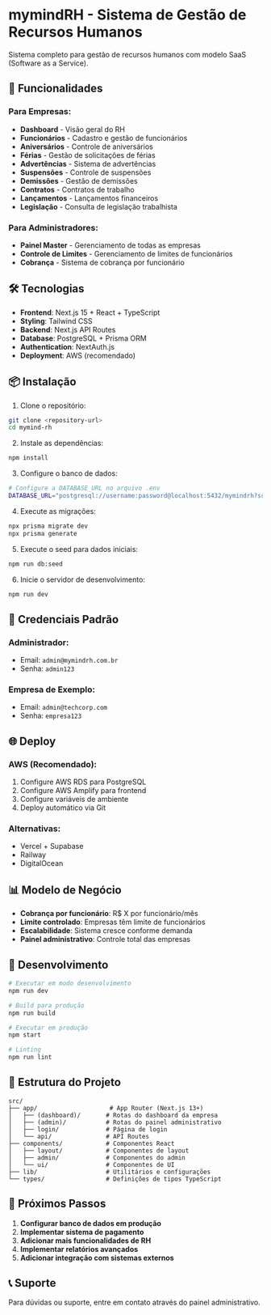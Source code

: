 # mymindRH - Sistema de Gestão de Recursos Humanos

Sistema completo para gestão de recursos humanos com modelo SaaS (Software as a Service).

## 🚀 Funcionalidades

### Para Empresas:
- **Dashboard** - Visão geral do RH
- **Funcionários** - Cadastro e gestão de funcionários
- **Aniversários** - Controle de aniversários
- **Férias** - Gestão de solicitações de férias
- **Advertências** - Sistema de advertências
- **Suspensões** - Controle de suspensões
- **Demissões** - Gestão de demissões
- **Contratos** - Contratos de trabalho
- **Lançamentos** - Lançamentos financeiros
- **Legislação** - Consulta de legislação trabalhista

### Para Administradores:
- **Painel Master** - Gerenciamento de todas as empresas
- **Controle de Limites** - Gerenciamento de limites de funcionários
- **Cobrança** - Sistema de cobrança por funcionário

## 🛠️ Tecnologias

- **Frontend**: Next.js 15 + React + TypeScript
- **Styling**: Tailwind CSS
- **Backend**: Next.js API Routes
- **Database**: PostgreSQL + Prisma ORM
- **Authentication**: NextAuth.js
- **Deployment**: AWS (recomendado)

## 📦 Instalação

1. Clone o repositório:
```bash
git clone <repository-url>
cd mymind-rh
```

2. Instale as dependências:
```bash
npm install
```

3. Configure o banco de dados:
```bash
# Configure a DATABASE_URL no arquivo .env
DATABASE_URL="postgresql://username:password@localhost:5432/mymindrh?schema=public"
```

4. Execute as migrações:
```bash
npx prisma migrate dev
npx prisma generate
```

5. Execute o seed para dados iniciais:
```bash
npm run db:seed
```

6. Inicie o servidor de desenvolvimento:
```bash
npm run dev
```

## 🔐 Credenciais Padrão

### Administrador:
- Email: `admin@mymindrh.com.br`
- Senha: `admin123`

### Empresa de Exemplo:
- Email: `admin@techcorp.com`
- Senha: `empresa123`

## 🌐 Deploy

### AWS (Recomendado):
1. Configure AWS RDS para PostgreSQL
2. Configure AWS Amplify para frontend
3. Configure variáveis de ambiente
4. Deploy automático via Git

### Alternativas:
- Vercel + Supabase
- Railway
- DigitalOcean

## 📊 Modelo de Negócio

- **Cobrança por funcionário**: R$ X por funcionário/mês
- **Limite controlado**: Empresas têm limite de funcionários
- **Escalabilidade**: Sistema cresce conforme demanda
- **Painel administrativo**: Controle total das empresas

## 🔧 Desenvolvimento

```bash
# Executar em modo desenvolvimento
npm run dev

# Build para produção
npm run build

# Executar em produção
npm start

# Linting
npm run lint
```

## 📝 Estrutura do Projeto

```
src/
├── app/                    # App Router (Next.js 13+)
│   ├── (dashboard)/       # Rotas do dashboard da empresa
│   ├── (admin)/           # Rotas do painel administrativo
│   ├── login/             # Página de login
│   └── api/               # API Routes
├── components/            # Componentes React
│   ├── layout/            # Componentes de layout
│   ├── admin/             # Componentes do admin
│   └── ui/                # Componentes de UI
├── lib/                   # Utilitários e configurações
└── types/                 # Definições de tipos TypeScript
```

## 🚀 Próximos Passos

1. **Configurar banco de dados em produção**
2. **Implementar sistema de pagamento**
3. **Adicionar mais funcionalidades de RH**
4. **Implementar relatórios avançados**
5. **Adicionar integração com sistemas externos**

## 📞 Suporte

Para dúvidas ou suporte, entre em contato através do painel administrativo.